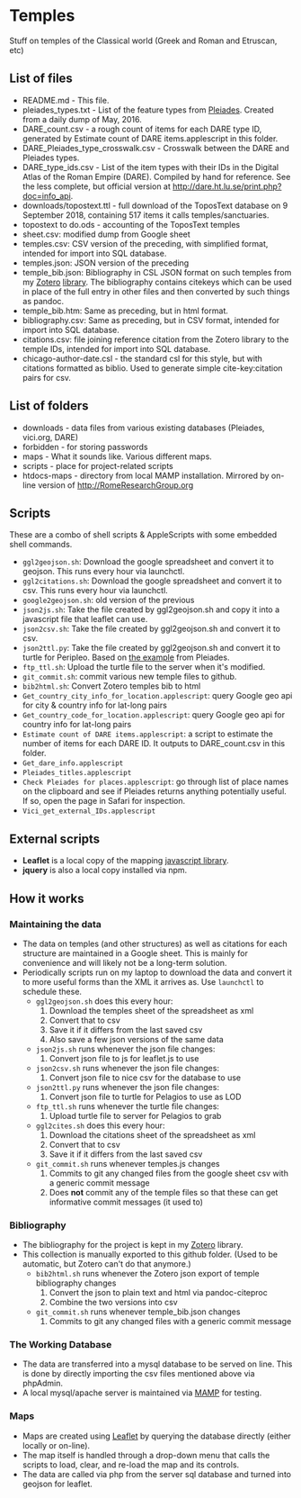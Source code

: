 # Temples

Stuff on temples of the Classical world (Greek and Roman and Etruscan, etc)

## List of files

- README.md - This file.
- pleiades\_types.txt - List of the feature types from [Pleiades](http://pleiades.stoa.org). Created from a daily dump of May, 2016.
- DARE\_count.csv - a rough count of items for each DARE type ID, generated by Estimate count of DARE items.applescript in this folder.
- DARE\_Pleiades\_type\_crosswalk.csv - Crosswalk between the DARE and Pleiades types.
- DARE\_type\_ids.csv - List of the item types with their IDs in the Digital Atlas of the  Roman Empire (DARE). Compiled by hand for reference. See the less complete, but official version at <http://dare.ht.lu.se/print.php?doc=info_api>.
- downloads/topostext.ttl - full download of the ToposText database on 9 September 2018, containing 517 items it calls temples/sanctuaries.
- topostext to do.ods - accounting of the ToposText temples
- sheet.csv: modified dump from Google sheet
- temples.csv: CSV version of the preceding, with simplified format, intended for import into SQL database.
- temples.json: JSON version of the preceding
- temple\_bib.json: Bibliography in CSL JSON format on such temples from my [Zotero](https://zotero.org/) [library](https://www.zotero.org/john_muccigrosso/items). The bibliography contains citekeys which can be used in place of the full entry in other files and then converted by such things as pandoc.
- temple\_bib.htm: Same as preceding, but in html format.
- bibliography.csv: Same as preceding, but in CSV format, intended for import into SQL database.
- citations.csv: file joining reference citation from the Zotero library to the temple IDs, intended for import into SQL database.
- chicago-author-date.csl - the standard csl for this style, but with citations formatted as biblio. Used to generate simple cite-key:citation pairs for csv.

## List of folders

- downloads - data files from various existing databases (Pleiades, vici.org, DARE)
- forbidden - for storing passwords
- maps - What it sounds like. Various different maps.
- scripts - place for project-related scripts
- htdocs-maps - directory from local MAMP installation. Mirrored by on-line version of <http://RomeResearchGroup.org>

## Scripts

These are a combo of shell scripts & AppleScripts with some embedded shell commands.

- `ggl2geojson.sh`: Download the google spreadsheet and convert it to geojson. This runs every hour via launchctl.
- `ggl2citations.sh`: Download the google spreadsheet and convert it to csv. This runs every hour via launchctl.
- `google2geojson.sh`: old version of the previous
- `json2js.sh`: Take the file created by ggl2geojson.sh and copy it into a javascript file that leaflet can use.
- `json2csv.sh`: Take the file created by ggl2geojson.sh and convert it to csv.
- `json2ttl.py`: Take the file created by ggl2geojson.sh and convert it to turtle for Peripleo. Based on [the example](https://github.com/rsimon/data2pelagios/blob/master/gazetteer/dai/dai2pelagios.py) from Pleiades.
- `ftp_ttl.sh`: Upload the turtle file to the server when it's modified.
- `git_commit.sh`: commit various new temple files to github.
- `bib2html.sh`: Convert Zotero temples bib to html
- `Get_country_city_info_for_location.applescript`: query Google geo api for city & country info for lat-long pairs
- `Get_country_code_for_location.applescript`: query Google geo api for country info for lat-long pairs
- `Estimate count of DARE items.applescript`: a script to estimate the number of items for each DARE ID. It outputs to DARE\_count.csv in this folder.
- `Get_dare_info.applescript`
- `Pleiades_titles.applescript`
- `Check Pleiades for places.applescript`: go through list of place names on the clipboard and see if Pleiades returns anything potentially useful. If so, open the page in Safari for inspection.
- `Vici_get_external_IDs.applescript`

## External scripts

- **Leaflet** is a local copy of the mapping [javascript library](http://leafletjs.com/download.html).
- **jquery** is also a local copy installed via npm.

## How it works

### Maintaining the data

- The data on temples (and other structures) as well as citations for each structure are maintained in a Google sheet. This is mainly for convenience and will likely not be a long-term solution.
- Periodically scripts run on my laptop to download the data and convert it to more useful forms than the XML it arrives as. Use `launchctl` to schedule these.
    - `ggl2geojson.sh` does this every hour:
        1. Download the temples sheet of the spreadsheet as xml
        1. Convert that to csv
        1. Save it if it differs from the last saved csv
        1. Also save a few json versions of the same data
    - `json2js.sh` runs whenever the json file changes:
        1. Convert json file to js for leaflet.js to use
    - `json2csv.sh` runs whenever the json file changes:
        1. Convert json file to nice csv for the database to use
    - `json2ttl.py` runs whenever the json file changes:
        1. Convert json file to turtle for Pelagios to use as LOD
    - `ftp_ttl.sh` runs whenever the turtle file changes:
        1. Upload turtle file to server for Pelagios to grab
    - `ggl2cites.sh` does this every hour:
        1. Download the citations sheet of the spreadsheet as xml
        1. Convert that to csv
        1. Save it if it differs from the last saved csv
    - `git_commit.sh` runs whenever temples.js changes
        1. Commits to git any changed files from the google sheet csv with a generic commit message
        1. Does **not** commit any of the temple files so that these can get informative commit messages (it used to)

### Bibliography

- The bibliography for the project is kept in my [Zotero](http://zotero.org/) library.
- This collection is manually exported to this github folder. (Used to be automatic, but Zotero can't do that anymore.)
    - `bib2html.sh` runs whenever the Zotero json export of temple bibliography changes
        1. Convert the json to plain text and html via pandoc-citeproc
        1. Combine the two versions into csv
    - `git_commit.sh` runs whenever temple_bib.json changes
        1. Commits to git any changed files with a generic commit message

### The Working Database

- The data are transferred into a mysql database to be served on line. This is done by directly importing the csv files mentioned above via phpAdmin.
- A local mysql/apache server is maintained via [MAMP](http://mamp.info/) for testing.

### Maps

- Maps are created using [Leaflet](http://leafletjs.com) by querying the database directly (either locally or on-line).
- The map itself is handled through a drop-down menu that calls the scripts to load, clear, and re-load the map and its controls.
- The data are called via php from the server sql database and turned into geojson for leaflet.
